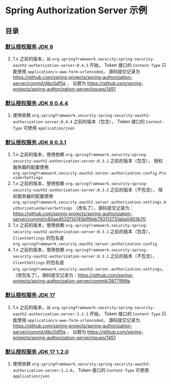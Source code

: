 # Spring Authorization Server 示例

## 目录

### [默认授权服务 JDK 8](default-authorization-server-jdk8)

1. 1.x 之前的版本，从 `org.springframework.security:spring-security-oauth2-authorization-server:0.4.5` 开始，
   Token 接口的 `Content-Type` 只能使用 `application/x-www-form-urlencoded`，
   源码提交记录为 https://github.com/spring-projects/spring-authorization-server/commit/4bc0df5e ，
   议题为 https://github.com/spring-projects/spring-authorization-server/issues/1451

### [默认授权服务 JDK 8 0.4.4](default-authorization-server-jdk8-0.4.4)

1. 使用依赖 `org.springframework.security:spring-security-oauth2-authorization-server:0.4.4` 之前的版本（包含），
   Token 接口的 `Content-Type` 可使用 `application/json`

### [默认授权服务 JDK 8 0.3.1](default-authorization-server-jdk8-0.3.1)

1. 1.x 之前的版本，使用依赖 `org.springframework.security:spring-security-oauth2-authorization-server:0.3.1` 之前的版本（包含），
   授权服务器的配置使用 `org.springframework.security.oauth2.server.authorization.config.ProviderSettings`
2. 1.x 之前的版本，使用依赖 `org.springframework.security:spring-security-oauth2-authorization-server:0.3.1` 之后的版本（不包含），
   授权服务器的配置使用 `org.springframework.security.oauth2.server.authorization.settings.AuthorizationServerSettings`
   （改名了），源码提交记录为：https://github.com/spring-projects/spring-authorization-server/commit/c60ae4532f1d745bff6eb793113731aba0493b70
3. 1.x 之前的版本，使用依赖 `org.springframework.security:spring-security-oauth2-authorization-server:0.3.1` 之前的版本（包含），
   `ClientSettings` 的包名是 `org.springframework.security.oauth2.server.authorization.config`
4. 1.x 之前的版本，使用依赖 `org.springframework.security:spring-security-oauth2-authorization-server:0.3.1` 之后的版本（不包含），
   `ClientSettings` 的包名是 `org.springframework.security.oauth2.server.authorization.settings`，
   （改包名了），源码提交记录为：https://github.com/spring-projects/spring-authorization-server/commit/3877999a

### [默认授权服务 JDK 17](default-authorization-server-jdk17)

1. 1.x 之后的版本，从 `org.springframework.security:spring-security-oauth2-authorization-server:1.2.1` 开始，
   Token 接口的 `Content-Type` 只能使用 `application/x-www-form-urlencoded`，
   源码提交记录为 https://github.com/spring-projects/spring-authorization-server/commit/4bc0df5e ，
   议题为 https://github.com/spring-projects/spring-authorization-server/issues/1451

### [默认授权服务 JDK 17 1.2.0](default-authorization-server-jdk17-1.2.0)

1. 使用依赖 `org.springframework.security:spring-security-oauth2-authorization-server:1.2.0`，
   Token 接口的 `Content-Type` 可使用 `application/json`
